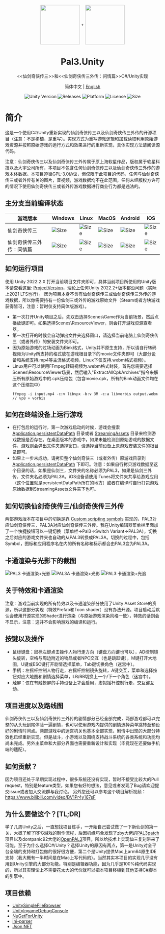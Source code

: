 <p align="center">
  <img width="128" align="center" src="Assets/Resources/UI/game-icon-PAL3.png">
  +
  <img width="128" align="center" src="Assets/Resources/UI/game-icon-PAL3A.png">
</p>
<h1 align="center">
  Pal3.Unity
</h1>
<p align="center">
  <<仙剑奇侠传三>>和<<仙剑奇侠传三外传：问情篇>>C#/Unity实现
</p>
<p align="center">
  简体中文 | <a href="README.en-US.md">English</a>
</p>
<p align="center">
  <a style="text-decoration:none">
    <img src="https://img.shields.io/badge/unity-2022.2.X-blue?style=flat-square" alt="Unity Version" />
  </a>
  <a style="text-decoration:none" href="https://github.com/0x7c13/Pal3.Unity/releases">
    <img src="https://img.shields.io/github/v/release/0x7c13/Pal3.Unity.svg?label=alpha&style=flat-square&color=yellow" alt="Releases" />
  </a>
  <a style="text-decoration:none">
    <img src="https://img.shields.io/badge/platform-Linux%20%7C%20Win%20%7C%20Mac%20%7C%20iOS%20%7C%20Android-orange?style=flat-square" alt="Platform" />
  </a>
  <a style="text-decoration:none">
    <img src="https://img.shields.io/badge/license-GPL--3.0-green?style=flat-square" alt="License" />
  </a>
  <a style="text-decoration:none">
    <img src="https://img.shields.io/github/repo-size/jasonstein/pal3.unity?style=flat-square" alt="Size" />
  </a>
</p>

# 简介
这是一个使用C#/Unity重新实现的仙剑奇侠传三以及仙剑奇侠传三外传的开源项目（注意：不是移植，是重写）。实现方式为重写游戏逻辑和加载读取利用原始游戏资源并按照原始游戏的运行方式和效果进行的重新实现，具体实现方法请阅读源代码。

注意：仙剑奇侠传三以及仙剑奇侠传三外传属于原上海软星作品，版权属于软星科技以及大宇公司所有，本项目不包含任何仙剑奇侠传三以及仙剑奇侠传三外传的游戏本体数据。本项目遵循GPL-3.0协议，但仅限于此项目的代码，任何与仙剑奇侠传三或者外传有关的图片，音视频，游戏数据均不在此范围，任何未经版权方许可的情况下使用仙剑奇侠传三或者外传游戏数据进行商业行为都是违法的。

## 主分支当前编译状态
| 游戏版本                 | Windows | Linux | MacOS | Android | iOS |
|-------------------------|---------|-------|-------|---------|-----|
| 仙剑奇侠传三 | <a style="text-decoration:none" href="https://github.com/0x7c13/Pal3.Unity/actions/workflows/build-pal3-mono-windows.yml"><img src="https://img.shields.io/github/actions/workflow/status/0x7c13/Pal3.Unity/build-pal3-mono-windows.yml" alt="Size" /></a> | <a style="text-decoration:none" href="https://github.com/0x7c13/Pal3.Unity/actions/workflows/build-pal3-mono-linux.yml"><img src="https://img.shields.io/github/actions/workflow/status/0x7c13/Pal3.Unity/build-pal3-mono-linux.yml" alt="Size" /></a> | <a style="text-decoration:none" href="https://github.com/0x7c13/Pal3.Unity/actions/workflows/build-pal3-mono-macos.yml"><img src="https://img.shields.io/github/actions/workflow/status/0x7c13/Pal3.Unity/build-pal3-mono-macos.yml" alt="Size" /></a> | <a style="text-decoration:none" href="https://github.com/0x7c13/Pal3.Unity/actions/workflows/build-pal3-mono-android.yml"><img src="https://img.shields.io/github/actions/workflow/status/0x7c13/Pal3.Unity/build-pal3-mono-android.yml" alt="Size" /></a> | <a style="text-decoration:none" href="https://github.com/0x7c13/Pal3.Unity/actions/workflows/build-pal3-mono-ios.yml"><img src="https://img.shields.io/github/actions/workflow/status/0x7c13/Pal3.Unity/build-pal3-mono-ios.yml" alt="Size" /></a> |
| 仙剑奇侠传三外传：问情篇 | <a style="text-decoration:none" href="https://github.com/0x7c13/Pal3.Unity/actions/workflows/build-pal3a-mono-windows.yml"><img src="https://img.shields.io/github/actions/workflow/status/0x7c13/Pal3.Unity/build-pal3a-mono-windows.yml" alt="Size" /></a> | <a style="text-decoration:none" href="https://github.com/0x7c13/Pal3.Unity/actions/workflows/build-pal3a-mono-linux.yml"><img src="https://img.shields.io/github/actions/workflow/status/0x7c13/Pal3.Unity/build-pal3a-mono-linux.yml" alt="Size" /></a> | <a style="text-decoration:none" href="https://github.com/0x7c13/Pal3.Unity/actions/workflows/build-pal3a-mono-macos.yml"><img src="https://img.shields.io/github/actions/workflow/status/0x7c13/Pal3.Unity/build-pal3a-mono-macos.yml" alt="Size" /></a> | <a style="text-decoration:none" href="https://github.com/0x7c13/Pal3.Unity/actions/workflows/build-pal3a-mono-android.yml"><img src="https://img.shields.io/github/actions/workflow/status/0x7c13/Pal3.Unity/build-pal3a-mono-android.yml" alt="Size" /></a> | <a style="text-decoration:none" href="https://github.com/0x7c13/Pal3.Unity/actions/workflows/build-pal3a-mono-ios.yml"><img src="https://img.shields.io/github/actions/workflow/status/0x7c13/Pal3.Unity/build-pal3a-mono-ios.yml" alt="Size" /></a> |

## 如何运行项目
使用 Unity 2022.2.X 打开当前项目文件夹即可，具体当前项目所使用的Unity版本请查看这里: [ProjectVersion](https://github.com/0x7c13/Pal3.Unity/blob/main/ProjectSettings/ProjectVersion.txt)，理论上任何Unity 2022.2+版本都没问题（实际上2021 LTS也行）。
因为项目本身不含有仙剑奇侠传三或仙剑奇侠传三外传的游戏数据，所以你需要持有一份仙剑三或外传的游戏原始文件（Steam或者方块游戏获得皆可，注意：暂时仅支持简体版游戏）。
  - 第一次打开Unity项目之后，先双击选择Scenes\Game作为当前场景，然后点播放键即可。如果选择Scenes\ResourceViewer，则会打开游戏资源查看器。
  - 第一次打开的时候会自动弹出文件夹选择窗口，请选择当前电脑上仙剑奇侠传三（或者外传）的安装文件夹即可。
  - 因为原始游戏的过场动画为Bink格式，Unity并不原生支持，所以请自行转码视频为Unity所支持的格式放在游戏根目录下的movie文件夹即可（大部分设备和系统支持.mp4等主流格式视频，Linux下仅支持.webm格式视频）。
  - Linux用户可以使用FFmpeg转码视频为.webm格式封装，首先您需要选择Scenes\ResourceViewer场景，然后输入"ExtractAllCpkArchives"指令来解压所有原始游戏中的.cpk压缩包（包含movie.cpk，所有的Bink动画文件均在这个压缩包中）
    ```
    ffmpeg -i input.mp4 -c:v libvpx -b:v 3M -c:a libvorbis output.webm  // vp8 + vorbis
    ```

## 如何在终端设备上运行游戏
  - 在打包后的运行时，第一次游戏启动的时候，游戏会搜索 [Application.persistentDataPath](https://docs.unity3d.com/2022.2/Documentation/ScriptReference/Application-persistentDataPath.html) 目录或者 [StreamingAssets](https://docs.unity3d.com/2022.2/Documentation/Manual/StreamingAssets.html) 目录来检测游戏数据是否存在。在桌面版本的游戏中，如果未能检测到原始游戏的数据文件，游戏则会弹出文件夹选择窗口，请选择当前设备上原游戏安装文件的根目录即可。
  - 如果上一步未成功，请拷贝整个仙剑奇侠三（或者外传）原游戏目录到 [Application.persistentDataPath](https://docs.unity3d.com/2022.2/Documentation/ScriptReference/Application-persistentDataPath.html) 下即可。注意：如果自行拷贝游戏数据至这个目录的话，如果是仙剑三，文件夹的名称必须为PAL3，如果是仙剑三外传，文件夹名必须为PAL3A。iOS设备请使用iTunes将文件夹共享给游戏应用（这个位置就是persistentDataPath所在的地方）或者在编译时自行打包游戏原始数据到StreamingAssets文件夹下也可。

## 如何切换仙剑奇侠传三/仙剑奇侠传三外传
两部游戏版本在项目中的切换是靠 [Custom scripting symbols](https://docs.unity3d.com/2022.2/Documentation/Manual/CustomScriptingSymbols.html) 实现的，PAL3对应仙剑奇侠传三，PAL3A对应仙剑奇侠传三外传。我在Unity编辑器菜单栏里面加了一个快捷按钮可以一键切换（菜单栏->Pal3->Switch Variant->PAL3A），切换之后对应的游戏文件夹也自动的从PAL3转换成PAL3A。切换的过程中，包括Symbol，图标和应用程序名在内的所有名称和标示都会由PAL3变为PAL3A。

## 卡通渲染与光影下的截图
![PAL3 卡通渲染+光影](Screenshots/PAL3_ToonShading_Lighting.png?raw=true)
![PAL3A 卡通渲染+光影](Screenshots/PAL3A_ToonShading_Lighting.png?raw=true)
![PAL3 卡通渲染+光追](Screenshots/PAL3_ToonShading_RayTracing.png?raw=true)

## 关于特效和卡通渲染
注意：游戏当前实现的所有特效以及卡通渲染部分使用了Unity Asset Store的资源，所以这部分实现（特效Prefab和Toon shader）没有办法开源。项目启动后默认会使用开源实现的Shader进行渲染（与原始游戏渲染风格一致），特效的话则会不显示，注意：这并不会影响游戏的编译和运行。

## 按键以及操作
  - 鼠标键盘：鼠标左键点击操作人物行走方向（键盘方向键也可以），AD控制镜头旋转，空格与周边附近的物品或者NPC交互（也是跳跃键），M键打开大地图，U键或ESC键打开剧情选择菜单，Tab键切换角色（迷宫中）。
  - 手柄：左摇杆控制人物行走，右摇杆控制镜头旋转，A键交互，菜单和选择按钮对应大地图和剧情选择菜单，LB/RB切换上一个/下一个角色（迷宫中）。
  - 触屏：仅在有触摸屏的手持设备上才会启用，虚拟摇杆控制行走，交互键互动。

## 项目进度以及路线图
仙剑奇侠传三以及仙剑奇侠传三外传的剧情部分已经全部完成，两部游戏都可以完整的从头玩到尾体验一遍剧情，也可以使用游戏内提供的剧情选择菜单跳转至预设好的剧情时间点。两部游戏中的迷宫机关也基本全部实现，剧情中出现的大部分特效也已经重新实现。但是战斗，小游戏以及围绕支持战斗系统的各类系统和功能均尚未完成。另外主菜单和大部分界面也需要重新设计和实现（毕竟现在还要做手机端的适配）。

## 如何贡献？
因为项目还处于早期实现过程中，很多系统还没有实现，暂时不接受比较大的Pull request，特别是feature类型，如果您有好的想法，意见或者发现了Bug请欢迎提交issue或者加入交流群与我讨论。
另外您还可以参考这个项目解析视频：https://www.bilibili.com/video/BV1Pr4y167sF

## 为什么要做这个？[TL;DR]
学了几周Unity之后，一直想找项目练手，一开始自己尝试做了一下新仙剑的第一关，大概了解了RPG游戏的制作流程，后因机缘巧合发现了zby大佬的[PAL3patch](https://github.com/zhangboyang/PAL3patch)项目以及dontpanic92大佬的[OpenPAL3](https://github.com/dontpanic92/OpenPAL3)项目，所以给技术上实现仙三复刻带来了可能。至于为什么选择C#/Unity？选择Unity的原因有两点，第一是Unity对全平台全端的支持和打包做的很好很方便，第二个是Unity提供Mac上arm64原生IDE支持（我大概有一半时间是在Mac上写代码的）。当然其实本项目的实现几乎没有用到Unity引擎的大部分功能，特别是编辑器功能，因为几乎是100%纯代码实现的，所以其实理论上不需要花太大的代价就可以把本项目移植到其他支持C#脚本的引擎中。

## 项目依赖
  - [UnitySimpleFileBrowser](https://github.com/yasirkula/UnitySimpleFileBrowser)
  - [UnityIngameDebugConsole](https://github.com/yasirkula/UnityIngameDebugConsole)
  - [NuGetForUnity](https://github.com/GlitchEnzo/NuGetForUnity)
  - [ini-parser](https://github.com/rickyah/ini-parser)
  - [Json.NET](https://www.newtonsoft.com/json)

